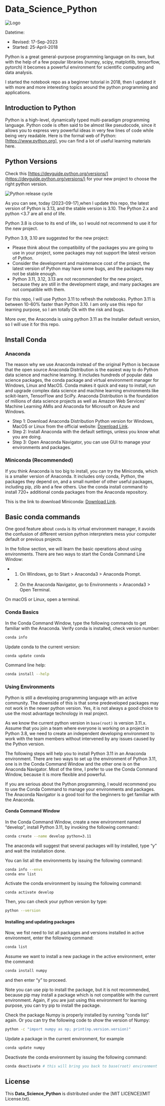 # Data_Science_Python

![Logo](./images/Logo.png)

Datetime:

- Revised: 17-Sep-2023
- Started: 25-April-2018

Python is a great general-purpose programming language on its own, but with the help of a few popular libraries (numpy, scipy, matplotlib, tensorflow, pytorch) it becomes a powerful environment for scientific computing and data analysis.

I started the notebook repo as a beginner tutorial in 2018, then I updated it with more and more interesting topics around the python programming and applications.

## Introduction to Python

Python is a high-level, dynamically typed multi-paradigm programming language. Python code is often said to be almost like pseudocode, since it allows you to express very powerful ideas in very few lines of code while being very readable.
Here is the formal web of Python: [https://www.python.org], you can find a lot of useful learning materials here.

## Python Versions

Check this [https://devguide.python.org/versions/](https://devguide.python.org/versions/) for your new project to choose the right python version.

![Python release cycle](images/python_dev_status.jpg)

As you can see, today (2023-09-17),when I update this repo, the latest version of Python is 3.13, and the stable version is 3.10. The Python 2.x and python <3.7 are all end of life.

Python 3.8 is close to its end of life, so I would not recommend to use it for the new project.

Python 3.9, 3.10 are suggested for the new project:

- Please think about the compatibility of the packages you are going to use in your project, some packages may not support the latest version of Python.
- Consider the development and maintenance cost of the project, the latest version of Python may have some bugs, and the packages may not be stable enough.
- Python 3.11, 3.12, 3.13 are not recommended for the new project, because they are still in the development stage, and many packages are not compatible with them.

For this repo, I will use Python 3.11 to refresh the notebooks.  Python 3.11 is between 10-60% faster than Python 3.10.  I am only use this repo for learning purpose, so I am totally Ok with the risk and bugs.

More over, the Anaconda is using python 3.11 as the Installer default version, so I will use it for this repo.

## Install Conda

### Anaconda

The reason why we use Anaconda instead of the original Python is because that the open source Anaconda Distribution is the easiest way to do Python data science and machine learning.
It includes hundreds of popular data science packages, the conda package and virtual environment manager for Windows, Linux and MacOS. Conda makes it quick and easy to install, run and upgrade complex data science and machine learning environments like scikit-learn, TensorFlow and SciPy. Anaconda Distribution is the foundation of millions of data science projects as well as Amazon Web Services' Machine Learning AMIs and Anaconda for Microsoft on Azure and Windows.

- Step 1: Download Anaconda Distribution Python version for Windows, MacOS or Linux from the official website: [Download Link](https://www.anaconda.com/download/).
- Step 2: Install Anaconda with the default settings, unless you know what you are doing.
- Step 3: Open Anaconda Navigator, you can use GUI to manage your environments and packages.

### Miniconda (Recommended)

If you think Anaconda is too big to install, you can try the Miniconda, which is a smaller version of Anaconda. It includes only conda, Python, the packages they depend on, and a small number of other useful packages, including pip, zlib and a few others. Use the conda install command to install 720+ additional conda packages from the Anaconda repository.

This is the link to download Miniconda: [Download Link](https://docs.conda.io/en/latest/miniconda.html).

## Basic conda commands

One good feature about `conda` is its virtual environment manager, it avoids the confusion of different version python interpreters mess your computer default or previous projects.

In the follow section, we will learn the basic operations about using environments.
There are two ways to start the Conda Command Line Window:

- 1. On Windows, go to Start > Anaconda3 > Anaconda Prompt.
- 2. On the Anaconda Navigator, go to Environments > Anaconda3 > Open Terminal.

On macOS or Linux, open a terminal.

### Conda Basics

In the Conda Command Window, type the following commands to get familiar with the Anaconda.
Verify conda is installed, check version number:

```bash
conda info
```

Update conda to the current version:

```bash
conda update conda
```

Command line help:

```bash
conda install --help
```

### Using Environments

Python is still a developing programming language with an active community. The downside of this is that some predeveloped packages may not work in the newer python version. Yes, it is not always a good choice to use the most advantage technology in real project.

As we know the current python version in `base(root)` is version 3.11.x. Assume that you join a team where everyone is working on a project in Python 3.8, we need to create an independent developing environment to work with the team members without intervened by any issues caused by the Python version.

The following steps will help you to install Python 3.11 in an Anaconda environment.
There are two ways to set up the environment of Python 3.11, one is in the Conda Command Window and the other one is on the Anaconda Navigator. Most of the time, I prefer to use the Conda Command Window, because it is more flexible and powerful.

If you are serious about the Python programming, I would recommend you to use the Conda Command to manage your environments and packages. The Anaconda Navigator is a good tool for the beginners to get familiar with the Anaconda.

#### Conda Command Window

In the Conda Command Window, create a new environment named “develop”, install Python 3.11, by invoking the following command::

```bash
conda create --name develop python=3.11
```

The anaconda will suggest that several packages will by installed, type “y” and wait the installation done.

You can list all the environments by issuing the following command:

```bash
conda info --envs
conda env list
```

Activate the conda environment by issuing the following command:

```base
conda activate develop
```

Then, you can check your python version by type:

```bash
python --version
```

#### Installing and updating packages

Now, we fist need to list all packages and versions installed in active environment, enter the following command:

```bash
conda list
```

Assume we want to install a new package in the active environment, enter the command:

```bash
conda install numpy
```

and then enter “y” to proceed.

Note you can use pip to install the package, but it is not recommended, because pip may install a package which is not compatible with the current environment. Again, if you are just using this environment for learning purpose, you can try pip to install the package.

Check the package Numpy is properly installed by running “conda list” again.
Or you can try the following code to show the version of Numpy:

```bash
python -c "import numpy as np; print(np.version.version)"
```

Update a package in the current environment, for example

```bash
conda update numpy
```

Deactivate the conda environment by issuing the following command:

```bash
conda deactivate # this will bring you back to base(root) environment
```
  
## License

This **Data_Science_Python** is distributed under the [MIT LICENCE](MIT License.txt).
